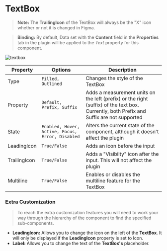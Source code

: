 # TextBox

> **Note:** The **TrailingIcon** of the TextBox will always be the "X" icon whether or not it is changed in Figma.

> **Binding:** By default, Data set with the **Content** field in the **Properties** tab in the plugin will be applied to the *Text* property for this component.

![textbox](images/textbox.png)

| Property     | Options                                          | Description                                                  |
| ------------ | ------------------------------------------------ | ------------------------------------------------------------ |
| Type         | `Filled, Outlined`                               | Changes the style of the TextBox                             |
| Property     | `Default, Prefix, Suffix`                        | Adds a measurement units on the left (prefix) or the right (suffix) of the text box. Currently, both Prefix and Suffix are not supported |
| State        | `Enabled, Hover, Active, Focus, Error, Disabled` | Alters the current state of the component, although it doesn't affect the plugin |
| LeadingIcon  | `True/False`                                     | Adds an icon before the input                                |
| TrailingIcon | `True/False`                                     | Adds a "Visibilty" icon after the input. This will not affect the plugin |
| Multiline    | `True/False`                                     | Enables or disables the multiline feature for the TextBox    |

### Extra Customization

> To reach the extra customization features you will need to work your way through the hierarchy of the component to find the specified sub-components.  

- **LeadingIcon:** Allows you to change the icon on the left of the **TextBox**. It will only be displayed if the **LeadingIcon** property is set to Icon.
- **Label:** Allows you to change the text of the **TextBox's** placeholder.